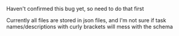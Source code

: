Haven't confirmed this bug yet, so need to do that first

Currently all files are stored in json files, and I'm not sure if task names/descriptions with curly brackets will mess with the schema